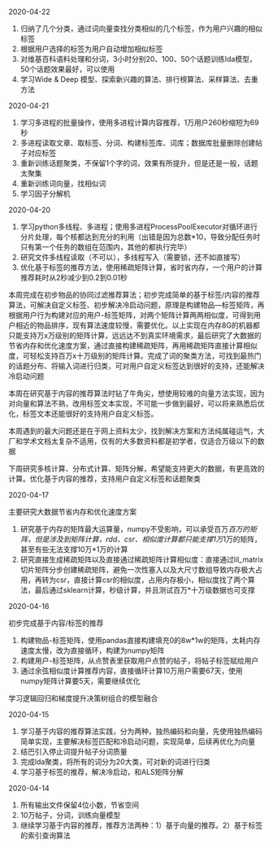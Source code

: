 2020-04-22

1.  归纳了几个分类，通过词向量查找分类相似的几个标签，作为用户兴趣的相似标签
2. 根据用户选择的标签为用户自动增加相似标签
3. 对维基百科语料处理和分词，3小时分别20、100、50个话题训练lda模型，50个话题效果最好，可以使用
4. 学习Wide & Deep 模型、探索新兴趣的算法、排行榜算法、采样算法、去重方法

2020-04-21

1. 学习多进程的批量操作，使用多进程计算内容推荐，1万用户260秒缩短为69秒
2. 多进程读取文章、取标签、分词、构建标签库、词库；数据库批量删除创建帖子对应标签
3. 重新训练话题聚类，不保留1个字的词，效果有所提升，但是还是一般，话题太聚集
4. 重新训练词向量，找相似词
5. 学习因子分解机

2020-04-20

1. 学习python多线程、多进程；使用多进程ProcessPoolExecutor对循环进行分片处理，每个核都达到充分的利用（出错是因为总数*10，导致分配任务时只有第一个任务的数组在范围内，其他的都执行完毕）
2. 研究文件多线程读取（不可以），多线程写入（需要锁，还不如直接写）
3. 优化基于标签的推荐方法，使用稀疏矩阵计算，省时省内存，一个用户的计算推荐耗时从2秒减少到0.2到0.01秒



本周完成在初步物品的协同过滤推荐算法；初步完成简单的基于标签/内容的推荐算法，可解决自定义标签、初步解决冷启动问题，原理是构建物品—标签矩阵，再根据用户行为构建对应的用户-标签矩阵，对两个矩阵计算两两相似度，可得到用户相近的物品排序，现有算法速度较慢，需要优化。以上实现在内存8G的机器都只能支持万x万级别的矩阵计算，远远达不到真实环境需求，最后研究了大数据的节省内存和优化速度方案，通过直接构建稀疏矩阵，再用稀疏矩阵直接计算相似度，可轻松支持百万x十万级别的矩阵计算。完成了词的聚类方法，可找到最热门的话题分布、将输入词进行归类，可对用户自定义标签达到很好的支持，还能解决冷启动问题

本周在研究基于内容的推荐算法时钻了牛角尖，想使用较难的向量方法实现，因为对向量和算法不熟，改用标签文本实现，不可能一步做到最好，可以将来熟悉后优化，标签文本还能很好的支持用户自定义标签。

本周遇到的最大问题还是在于网上资料太少，找到解决方案和方法纯属碰运气，大厂和学术文档太复杂不适用，仅有的大多数资料都是初学者，仅适合万级以下的数据

下周研究多核计算、分布式计算、矩阵分解，希望能支持更大的数据，有更高效的计算。优化基于内容的推荐，支持用户自定义标签和话题聚类

2020-04-17

主要研究大数据节省内存和优化速度方案
1. 研究基于内存的矩阵最大运算量，numpy不受影响，可以承受百万*百万的矩阵，但是涉及到矩阵计算，rdd、csr、相似度计算都只能支撑1万*1万的矩阵，甚至有些无法支撑10万*1万的计算
2. 研究直接生成稀疏矩阵以及直接通过稀疏矩阵计算相似度：直接通过lil_matrix切片矩阵分步创建稀疏矩阵，避免一次性塞入以及大尺寸数组导致内存极大占用，再转为csr，直接计算csr的相似度，占用内存极小，相似度找了两个算法，最后通过sklearn计算，秒级计算，并且测试百万*十万级数据也可支撑

2020-04-16

初步完成基于内容/标签的推荐

1. 构建物品-标签矩阵，使用pandas直接构建填充0的8w*1w的矩阵，太耗内存速度太慢，改为直接循环，构建为numpy矩阵
2. 构建用户-标签矩阵，从点赞表里获取用户点赞的帖子，将帖子标签赋给用户
3. 通过余弦相似度计算推荐内容，直接循环计算10万用户需要67天，使用numpy矩阵计算要5天，需要继续优化

学习逻辑回归和梯度提升决策树组合的模型融合

2020-04-15

1. 学习基于内容的推荐算法实践，分为两种，独热编码和向量，先使用独热编码简单实现，主要解决标签匹配和冷启动问题，实现简单，后续再优化为向量
2. 结巴引入停止词提升帖子分词质量
3. 完成lda聚类，将所有的词分为20大类，可对新的词进行归类
4. 学习基于标签的推荐，解决冷启动，和ALS矩阵分解

2020-04-14

1. 所有输出文件保留4位小数，节省空间
2. 10万帖子，分词，训练向量模型
3. 继续学习基于内容的推荐，推荐方法两种：1）基于向量的推荐。2）基于标签的索引查询算法

